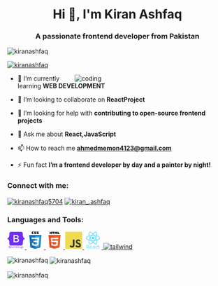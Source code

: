 <h1 align="center">Hi 👋, I'm Kiran Ashfaq</h1>
<h3 align="center">A passionate frontend developer from Pakistan</h3>

<p align="left"> <img src="https://komarev.com/ghpvc/?username=kiranashfaq&label=Profile%20views&color=0e75b6&style=flat" alt="kiranashfaq" /> </p>

<p align="left"> <a href="https://github.com/ryo-ma/github-profile-trophy"><img src="https://github-profile-trophy.vercel.app/?username=kiranashfaq" alt="kiranashfaq" /></a> </p>
<img align="right"  alt="coding" width="350px" src="https://user-images.githubusercontent.com/74038190/236119160-976a0405-caa7-470c-9356-16d43402ea0a.gif"/>

- 🌱 I’m currently learning **WEB DEVELOPMENT**

- 👯 I’m looking to collaborate on **ReactProject**

- 🤝 I’m looking for help with **contributing to open-source frontend projects**

- 💬 Ask me about **React,JavaScript**

- 📫 How to reach me **ahmedmemon4123@gmail.com**

- ⚡ Fun fact **I’m a frontend developer by day and a painter by night!**

<h3 align="left">Connect with me:</h3>
<p align="left">
<a href="https://twitter.com/kiranashfaq5704" target="blank"><img align="center" src="https://raw.githubusercontent.com/rahuldkjain/github-profile-readme-generator/master/src/images/icons/Social/twitter.svg" alt="kiranashfaq5704" height="30" width="40" /></a>
<a href="https://instagram.com/kiran_.ashfaq" target="blank"><img align="center" src="https://raw.githubusercontent.com/rahuldkjain/github-profile-readme-generator/master/src/images/icons/Social/instagram.svg" alt="kiran_.ashfaq" height="30" width="40" /></a>
</p>

<h3 align="left">Languages and Tools:</h3>
<p align="left"> <a href="https://getbootstrap.com" target="_blank" rel="noreferrer"> <img src="https://raw.githubusercontent.com/devicons/devicon/master/icons/bootstrap/bootstrap-plain-wordmark.svg" alt="bootstrap" width="40" height="40"/> </a> <a href="https://www.w3schools.com/css/" target="_blank" rel="noreferrer"> <img src="https://raw.githubusercontent.com/devicons/devicon/master/icons/css3/css3-original-wordmark.svg" alt="css3" width="40" height="40"/> </a> <a href="https://www.w3.org/html/" target="_blank" rel="noreferrer"> <img src="https://raw.githubusercontent.com/devicons/devicon/master/icons/html5/html5-original-wordmark.svg" alt="html5" width="40" height="40"/> </a> <a href="https://developer.mozilla.org/en-US/docs/Web/JavaScript" target="_blank" rel="noreferrer"> <img src="https://raw.githubusercontent.com/devicons/devicon/master/icons/javascript/javascript-original.svg" alt="javascript" width="40" height="40"/> </a> <a href="https://reactjs.org/" target="_blank" rel="noreferrer"> <img src="https://raw.githubusercontent.com/devicons/devicon/master/icons/react/react-original-wordmark.svg" alt="react" width="40" height="40"/> </a> <a href="https://tailwindcss.com/" target="_blank" rel="noreferrer"> <img src="https://www.vectorlogo.zone/logos/tailwindcss/tailwindcss-icon.svg" alt="tailwind" width="40" height="40"/> </a> </p>

<p><img align="left" src="https://github-readme-stats.vercel.app/api/top-langs?username=kiranashfaq&show_icons=true&locale=en&layout=compact" alt="kiranashfaq" /></p>


<p>&nbsp;<img align="center" src="https://github-readme-stats.vercel.app/api?username=kiranashfaq&show_icons=true&locale=en" alt="kiranashfaq" /></p>

<p><img align="center" src="https://github-readme-streak-stats.herokuapp.com/?user=kiranashfaq&" alt="kiranashfaq" /></p>
